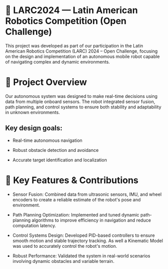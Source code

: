 # 🤖 LARC2024 — Latin American Robotics Competition (Open Challenge)
This project was developed as part of our participation in the Latin American Robotics Competition (LARC) 2024 – Open Challenge, focusing on the design and implementation of an autonomous mobile robot capable of navigating complex and dynamic environments.

# 🚀 Project Overview
Our autonomous system was designed to make real-time decisions using data from multiple onboard sensors. The robot integrated sensor fusion, path planning, and control systems to ensure both stability and adaptability in unknown environments.

## Key design goals:

- Real-time autonomous navigation

- Robust obstacle detection and avoidance

- Accurate target identification and localization

# 🔧 Key Features & Contributions
- Sensor Fusion: Combined data from ultrasonic sensors, IMU, and wheel encoders to create a reliable estimate of the robot's pose and environment.

- Path Planning Optimization: Implemented and tuned dynamic path-planning algorithms to improve efficiency in navigation and reduce computation latency.

- Control Systems Design: Developed PID-based controllers to ensure smooth motion and stable trajectory tracking. As well a Kinematic Model was used to accurately control the robot's motion.

- Robust Performance: Validated the system in real-world scenarios involving dynamic obstacles and variable terrain.
